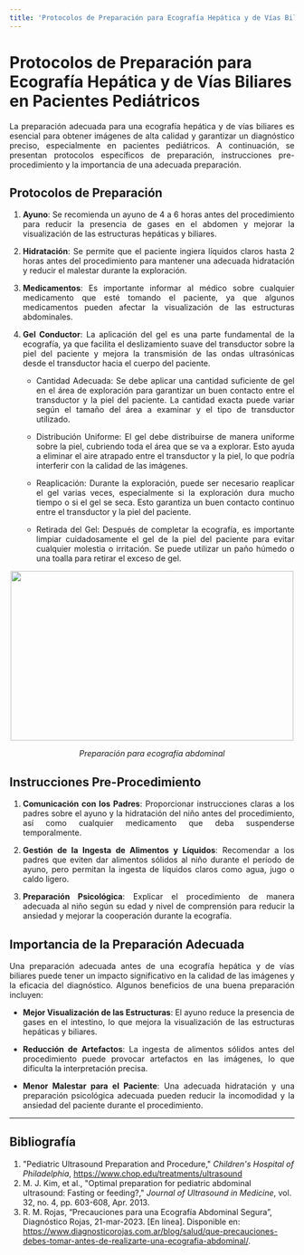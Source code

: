 ```yaml
---
title: 'Protocolos de Preparación para Ecografía Hepática y de Vías Biliares en Pacientes Pediátricos'
---
```



# Protocolos de Preparación para Ecografía Hepática y de Vías Biliares en Pacientes Pediátricos

<p align="justify"> La preparación adecuada para una ecografía hepática y de vías biliares es esencial para obtener imágenes de alta calidad y garantizar un diagnóstico preciso, especialmente en pacientes pediátricos. A continuación, se presentan protocolos específicos de preparación, instrucciones pre-procedimiento y la importancia de una adecuada preparación.

## Protocolos de Preparación

1. **<p align="justify"> Ayuno**: Se recomienda un ayuno de 4 a 6 horas antes del procedimiento para reducir la presencia de gases en el abdomen y mejorar la visualización de las estructuras hepáticas y biliares.

2. **<p align="justify"> Hidratación**: Se permite que el paciente ingiera líquidos claros hasta 2 horas antes del procedimiento para mantener una adecuada hidratación y reducir el malestar durante la exploración.

3. **<p align="justify"> Medicamentos**: Es importante informar al médico sobre cualquier medicamento que esté tomando el paciente, ya que algunos medicamentos pueden afectar la visualización de las estructuras abdominales.
   
4. **<p align="justify"> Gel Conductor**: La aplicación del gel es una parte fundamental de la ecografía, ya que facilita el deslizamiento suave del transductor sobre la piel del paciente y mejora la transmisión de las ondas ultrasónicas desde el transductor hacia el cuerpo del paciente.
   - <p align="justify"> Cantidad Adecuada: Se debe aplicar una cantidad suficiente de gel en el área de exploración para garantizar un buen contacto entre el transductor y la piel del paciente. La cantidad exacta puede variar según el tamaño del área a examinar y el tipo de transductor utilizado.
   - <p align="justify"> Distribución Uniforme: El gel debe distribuirse de manera uniforme sobre la piel, cubriendo toda el área que se va a explorar. Esto ayuda a eliminar el aire atrapado entre el transductor y la piel, lo que podría interferir con la calidad de las imágenes.
   - <p align="justify"> Reaplicación: Durante la exploración, puede ser necesario reaplicar el gel varias veces, especialmente si la exploración dura mucho tiempo o si el gel se seca. Esto garantiza un buen contacto continuo entre el transductor y la piel del paciente.
   - <p align="justify"> Retirada del Gel: Después de completar la ecografía, es importante limpiar cuidadosamente el gel de la piel del paciente para evitar cualquier molestia o irritación. Se puede utilizar un paño húmedo o una toalla para retirar el exceso de gel.
     
<p align="center">
  <img src="https://www.diagnosticorojas.com.ar/wp-content/uploads/2023/03/Ecografia-abdominal.webp" width="500" height="300"> </p>
<em><p align="center">Preparación para ecografía abdominal</p></em> 


## Instrucciones Pre-Procedimiento

1. **<p align="justify"> Comunicación con los Padres**: Proporcionar instrucciones claras a los padres sobre el ayuno y la hidratación del niño antes del procedimiento, así como cualquier medicamento que deba suspenderse temporalmente.

2. **<p align="justify"> Gestión de la Ingesta de Alimentos y Líquidos**: Recomendar a los padres que eviten dar alimentos sólidos al niño durante el período de ayuno, pero permitan la ingesta de líquidos claros como agua, jugo o caldo ligero.

3. **<p align="justify"> Preparación Psicológica**: Explicar el procedimiento de manera adecuada al niño según su edad y nivel de comprensión para reducir la ansiedad y mejorar la cooperación durante la ecografía.

## Importancia de la Preparación Adecuada

<p align="justify"> Una preparación adecuada antes de una ecografía hepática y de vías biliares puede tener un impacto significativo en la calidad de las imágenes y la eficacia del diagnóstico. Algunos beneficios de una buena preparación incluyen:

- **<p align="justify"> Mejor Visualización de las Estructuras**: El ayuno reduce la presencia de gases en el intestino, lo que mejora la visualización de las estructuras hepáticas y biliares.
- **<p align="justify"> Reducción de Artefactos**: La ingesta de alimentos sólidos antes del procedimiento puede provocar artefactos en las imágenes, lo que dificulta la interpretación precisa.
- **<p align="justify"> Menor Malestar para el Paciente**: Una adecuada hidratación y una preparación psicológica adecuada pueden reducir la incomodidad y la ansiedad del paciente durante el procedimiento.

---
## Bibliografía

1. "Pediatric Ultrasound Preparation and Procedure," *Children's Hospital of Philadelphia*, https://www.chop.edu/treatments/ultrasound
3. M. J. Kim, et al., "Optimal preparation for pediatric abdominal ultrasound: Fasting or feeding?," *Journal of Ultrasound in Medicine*, vol. 32, no. 4, pp. 603-608, Apr. 2013.
4. R. M. Rojas, “Precauciones para una Ecografía Abdominal Segura”, Diagnóstico Rojas, 21-mar-2023. [En línea]. Disponible en: https://www.diagnosticorojas.com.ar/blog/salud/que-precauciones-debes-tomar-antes-de-realizarte-una-ecografia-abdominal/. 

